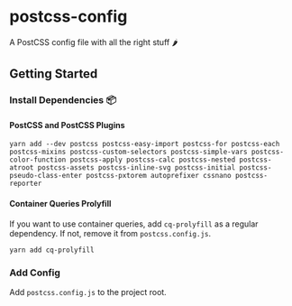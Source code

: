 # postcss-config
A PostCSS config file with all the right stuff 🌶

## Getting Started

### Install Dependencies 📦

#### PostCSS and PostCSS Plugins

```
yarn add --dev postcss postcss-easy-import postcss-for postcss-each postcss-mixins postcss-custom-selectors postcss-simple-vars postcss-color-function postcss-apply postcss-calc postcss-nested postcss-atroot postcss-assets postcss-inline-svg postcss-initial postcss-pseudo-class-enter postcss-pxtorem autoprefixer cssnano postcss-reporter
```

#### Container Queries Prolyfill

If you want to use container queries, add `cq-prolyfill` as a regular dependency. If not, remove it from `postcss.config.js`.

```
yarn add cq-prolyfill
```

### Add Config

Add `postcss.config.js` to the project root.
